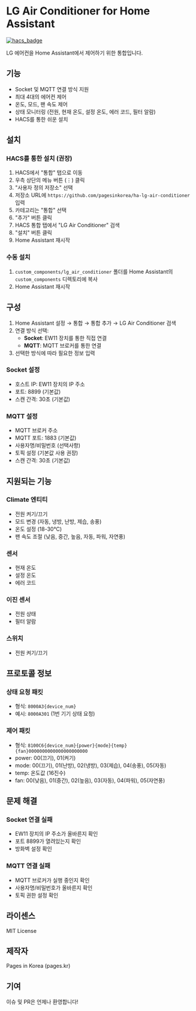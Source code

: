 # LG Air Conditioner for Home Assistant

[![hacs_badge](https://img.shields.io/badge/HACS-Custom-41BDF5.svg)](https://github.com/hacs/integration)

LG 에어컨을 Home Assistant에서 제어하기 위한 통합입니다.

## 기능

- Socket 및 MQTT 연결 방식 지원
- 최대 4대의 에어컨 제어
- 온도, 모드, 팬 속도 제어
- 상태 모니터링 (전원, 현재 온도, 설정 온도, 에러 코드, 필터 알람)
- HACS를 통한 쉬운 설치

## 설치

### HACS를 통한 설치 (권장)

1. HACS에서 "통합" 탭으로 이동
2. 우측 상단의 메뉴 버튼 (⋮) 클릭
3. "사용자 정의 저장소" 선택
4. 저장소 URL에 `https://github.com/pagesinkorea/ha-lg-air-conditioner` 입력
5. 카테고리는 "통합" 선택
6. "추가" 버튼 클릭
7. HACS 통합 탭에서 "LG Air Conditioner" 검색
8. "설치" 버튼 클릭
9. Home Assistant 재시작

### 수동 설치

1. `custom_components/lg_air_conditioner` 폴더를 Home Assistant의 `custom_components` 디렉토리에 복사
2. Home Assistant 재시작

## 구성

1. Home Assistant 설정 → 통합 → 통합 추가 → LG Air Conditioner 검색
2. 연결 방식 선택:
   - **Socket**: EW11 장치를 통한 직접 연결
   - **MQTT**: MQTT 브로커를 통한 연결
3. 선택한 방식에 따라 필요한 정보 입력

### Socket 설정
- 호스트 IP: EW11 장치의 IP 주소
- 포트: 8899 (기본값)
- 스캔 간격: 30초 (기본값)

### MQTT 설정
- MQTT 브로커 주소
- MQTT 포트: 1883 (기본값)
- 사용자명/비밀번호 (선택사항)
- 토픽 설정 (기본값 사용 권장)
- 스캔 간격: 30초 (기본값)

## 지원되는 기능

### Climate 엔티티
- 전원 켜기/끄기
- 모드 변경 (자동, 냉방, 난방, 제습, 송풍)
- 온도 설정 (18-30°C)
- 팬 속도 조절 (낮음, 중간, 높음, 자동, 파워, 자연풍)

### 센서
- 현재 온도
- 설정 온도
- 에러 코드

### 이진 센서
- 전원 상태
- 필터 알람

### 스위치
- 전원 켜기/끄기

## 프로토콜 정보

### 상태 요청 패킷
- 형식: `8000A3{device_num}`
- 예시: `8000A301` (1번 기기 상태 요청)

### 제어 패킷
- 형식: `8100C6{device_num}{power}{mode}{temp}{fan}0000000000000000000000`
- power: 00(끄기), 01(켜기)
- mode: 00(끄기), 01(난방), 02(냉방), 03(제습), 04(송풍), 05(자동)
- temp: 온도값 (16진수)
- fan: 00(낮음), 01(중간), 02(높음), 03(자동), 04(파워), 05(자연풍)

## 문제 해결

### Socket 연결 실패
- EW11 장치의 IP 주소가 올바른지 확인
- 포트 8899가 열려있는지 확인
- 방화벽 설정 확인

### MQTT 연결 실패
- MQTT 브로커가 실행 중인지 확인
- 사용자명/비밀번호가 올바른지 확인
- 토픽 권한 설정 확인

## 라이센스

MIT License

## 제작자

Pages in Korea (pages.kr)

## 기여

이슈 및 PR은 언제나 환영합니다!
